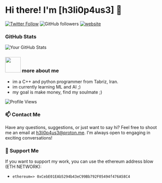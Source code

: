 # Hi there! I'm [h3li0p4us3] 👋

[![Twitter Follow](https://img.shields.io/twitter/follow/h3li0p4us3?label=Follow)](https://twitter.com/intent/follow?screen_name=h3li0p4us3)
![GitHub followers](https://img.shields.io/github/followers/h3li0p4us3?label=Follow&style=social)
[![website](https://img.shields.io/badge/Website-46a2f1.svg?&style=flat-square&logo=Google-Chrome&logoColor=white&link=https://SauToriN.top/)](https://SauToriN.top/)


### GitHub Stats

![Your GitHub Stats](https://github-readme-stats.vercel.app/api?username=h3li0p4us3&show_icons=true&count_private=true&hide=prs,issues&theme=radical)


### <img src="https://media.giphy.com/media/VgCDAzcKvsR6OM0uWg/giphy.gif" width="50"> more about me
- im a C++ and python programmer from Tabriz, Iran.
- im currently learning ML and AI ;)
- my goal is make money, find my soulmate ;)

![Profile Views](https://komarev.com/ghpvc/?username=h3li0p4us3&color=brightgreen)

### 📫 Contact Me

Have any questions, suggestions, or just want to say hi? Feel free to shoot me an email at [h3li0p4us3@proton.me](mailto:h3li0p4us3@proton.me). I'm always open to engaging in exciting conversations!

### 💖 Support Me

If you want to support my work, you can use the ethereum address blow (ETH NETWORK):
- `ethereum=> 0xCebE01EAb5294b43eC99Bb792F05494f476A58C4`
